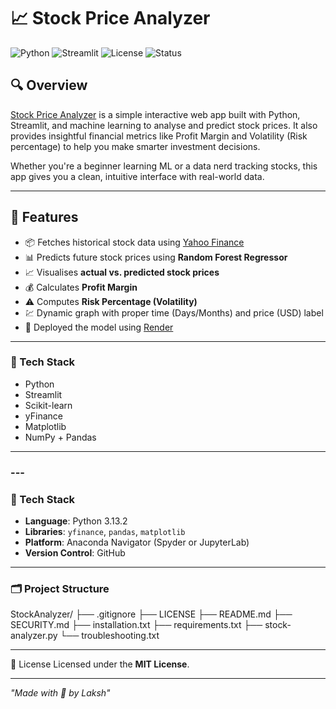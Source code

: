 # 📈 Stock Price Analyzer

![Python](https://img.shields.io/badge/Python-3.10+-blue.svg)
![Streamlit](https://img.shields.io/badge/Streamlit-App-ff4b4b)
![License](https://img.shields.io/badge/License-MIT-green.svg)
![Status](https://img.shields.io/badge/Status-Active-brightgreen)

## 🔍 Overview

[Stock Price Analyzer](https://stock-analyzer-du9a.onrender.com) is a simple interactive web app built with Python, Streamlit, and machine learning to analyse and predict stock prices. It also provides insightful financial metrics like Profit Margin and Volatility (Risk percentage) to help you make smarter investment decisions.

Whether you're a beginner learning ML or a data nerd tracking stocks, this app gives you a clean, intuitive interface with real-world data.

---

## 🚀 Features

- 📦 Fetches historical stock data using [Yahoo Finance](https://finance.yahoo.com/)
- 📊 Predicts future stock prices using **Random Forest Regressor**
- 📈 Visualises **actual vs. predicted stock prices**
- 💰 Calculates **Profit Margin**
- ⚠️ Computes **Risk Percentage (Volatility)**
- 💹 Dynamic graph with proper time (Days/Months) and price (USD) label
- 🚀 Deployed the model using [Render](https://dashboard.render.com/)

---

### 🔧 Tech Stack

- Python 
- Streamlit 
- Scikit-learn 
- yFinance 
- Matplotlib 
- NumPy + Pandas 

---

### ---

### 🔧 Tech Stack

- **Language**: Python 3.13.2 
- **Libraries**: `yfinance`, `pandas`, `matplotlib`  
- **Platform**: Anaconda Navigator (Spyder or JupyterLab)  
- **Version Control**: GitHub

---

### 🗂️ Project Structure

StockAnalyzer/ 
├── .gitignore 
├── LICENSE 
├── README.md 
├── SECURITY.md
├── installation.txt
├── requirements.txt 
├── stock-analyzer.py
└── troubleshooting.txt

---

📄 License
Licensed under the **MIT License**.

---

*"Made with 🤍 by Laksh"*
